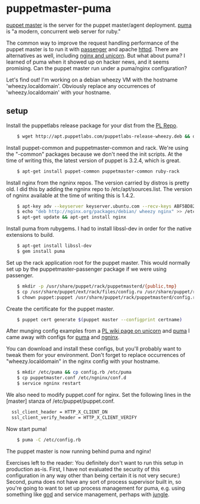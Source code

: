 # puppetmaster-puma

[puppet master](http://puppetlabs.com/puppet/what-is-puppet) is the server for the puppet master/agent deployment.
[puma](http://puma.io) is "a modern, concurrent web server for ruby."

The common way to improve the request handling performance of the puppet master is to run it with [passenger](https://github.com/phusion/passenger) and apache [httpd](http://httpd.apache.org/). There are alternatives as well, including [nginx and unicorn](http://wiki.unixh4cks.com/index.php/Puppetmaster_:_Nginx_%2B_Unicorn). But what about puma? I learned of puma when it showed up on hacker news, and it seems promising. Can the puppet master run under a puma/nginx configuration?

Let's find out! I'm working on a debian wheezy VM with the hostname 'wheezy.localdomain'. Obviously replace any occurrences of 'wheezy.localdomain' with your hostname.

## setup

Install the puppetlabs release package for your dist from the [PL Repo](http://apt.puppetlabs.com).
```bash
    $ wget http://apt.puppetlabs.com/puppetlabs-release-wheezy.deb && dpkg -i puppetlabs-release-wheezy.deb && apt-get update
```

Install puppet-common and puppetmaster-common and rack. We're using the "-common" packages because we don't need the init scripts. At the time of writing this, the latest version of puppet is 3.2.4, which is great.
```bash
    $ apt-get install puppet-common puppetmaster-common ruby-rack
```

Install nginx from the ngninx repos. The version carried by distros is pretty old. I did this by adding the ngninx repo to /etc/apt/sources.list. The version of ngninx available at the time of writing this is 1.4.2.
```bash
    $ apt-key adv --keyserver keyserver.ubuntu.com --recv-keys ABF5BD827BD9BF62
    $ echo "deb http://nginx.org/packages/debian/ wheezy nginx" >> /etc/apt/sources.list
    $ apt-get update && apt-get install nginx
```

Install puma from rubygems. I had to install libssl-dev in order for the native extensions to build.
```bash
    $ apt-get install libssl-dev
    $ gem install puma
```

Set up the rack application root for the puppet master. This would normally set up by the puppetmaster-passenger package if we were using passenger.
```bash
    $ mkdir -p /usr/share/puppet/rack/puppetmasterd/{public,tmp}
    $ cp /usr/share/puppet/ext/rack/files/config.ru /usr/share/puppet/rack/puppetmasterd
    $ chown puppet:puppet /usr/share/puppet/rack/puppetmasterd/config.ru
```

Create the certificate for the puppet master.
```bash
    $ puppet cert generate $(puppet master --configprint certname)
```

After munging config examples from a [PL wiki page on unicorn](http://projects.puppetlabs.com/projects/1/wiki/using_unicorn) and [puma](https://github.com/puma/puma/blob/master/examples/config.rb) I came away with configs for [puma](config/puma/config.rb) and [ngninx](config/ngninx/puppetmaster.conf).

You can download and install these configs, but you'll probably want to tweak them for your environment. Don't forget to replace occurrences of "wheezy.localdomain" in the nginx config with your hostname.
```bash
    $ mkdir /etc/puma && cp config.rb /etc/puma
    $ cp puppetmaster.conf /etc/ngninx/conf.d
    $ service ngninx restart
```
We also need to modify puppet.conf for nginx. Set the following lines in the [master] stanza of /etc/puppet/puppet.conf.
```bash
  ssl_client_header = HTTP_X_CLIENT_DN
  ssl_client_verify_header = HTTP_X_CLIENT_VERIFY
```

Now start puma!
```bash
    $ puma -C /etc/config.rb
```
The puppet master is now running behind puma and nginx!

Exercises left to the reader:
You definitely don't want to run this setup in production as-is. First, I have not evaluated the security of this configuration in any way other than being certain it is not very secure:)  Second, puma does not have any sort of process supervisor built in, so you're going to want to set up process management for puma, e.g. using something like [god](http://rubygems.org/gems/god) and service management, perhaps with [jungle](https://github.com/puma/puma/tree/master/tools/jungle).
